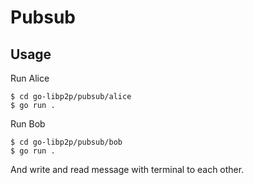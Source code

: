 # Pubsub

## Usage

Run Alice
```
$ cd go-libp2p/pubsub/alice
$ go run .
```

Run Bob
```
$ cd go-libp2p/pubsub/bob
$ go run .
```

And write and read message with terminal to each other.